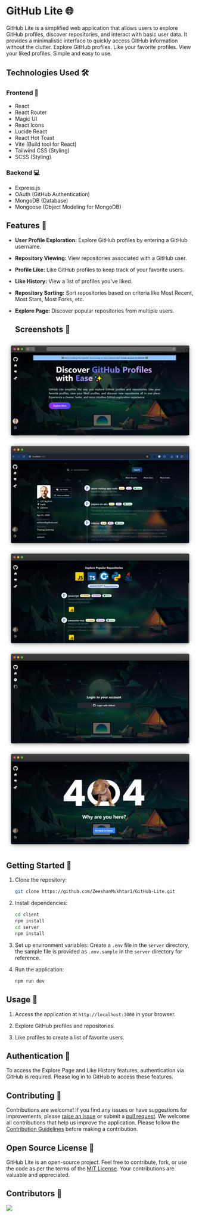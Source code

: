 # GitHub Lite 🌐

GitHub Lite is a simplified web application that allows users to explore GitHub profiles, discover repositories, and interact with basic user data. It provides a minimalistic interface to quickly access GitHub information without the clutter. Explore GitHub profiles. Like your favorite profiles. View your liked profiles. Simple and easy to use.

## Technologies Used 🛠

### Frontend 🌈

- React
- React Router
- Magic UI
- React Icons
- Lucide React
- React Hot Toast
- Vite (Build tool for React)
- Tailwind CSS (Styling)
- SCSS (Styling)

### Backend 💻

- Express.js
- OAuth (GitHub Authentication)
- MongoDB (Database)
- Mongoose (Object Modeling for MongoDB)

## Features 🚀

- **User Profile Exploration:**
  Explore GitHub profiles by entering a GitHub username.

- **Repository Viewing:**
  View repositories associated with a GitHub user.

- **Profile Like:**
  Like GitHub profiles to keep track of your favorite users.

- **Like History:**
  View a list of profiles you've liked.

- **Repository Sorting:**
  Sort repositories based on criteria like Most Recent, Most Stars, Most Forks, etc.

- **Explore Page:**
  Discover popular repositories from multiple users.

  ## Screenshots 📸

![Landing page](./client/public/landing.png)
![home preview](./client/public/home.png)
![explore preview](./client/public/explore.png)
![login preview](./client/public/login.png)
![Not found page](./client/public/404.png)

## Getting Started 👋

1. Clone the repository:

   ```bash
   git clone https://github.com/ZeeshanMukhtar1/GitHub-Lite.git
   ```

2. Install dependencies:

   ```bash
   cd client
   npm install
   cd server
   npm install
   ```

3. Set up environment variables:
   Create a `.env` file in the `server` directory, the sample file is provided as `.env.sample` in the `server` directory for reference.

4. Run the application:
   ```bash
   npm run dev
   ```

## Usage 📝

1. Access the application at `http://localhost:3000` in your browser.

2. Explore GitHub profiles and repositories.

3. Like profiles to create a list of favorite users.

## Authentication 🔏

To access the Explore Page and Like History features, authentication via GitHub is required. Please log in to GitHub to access these features.

## Contributing 🤝

Contributions are welcome! If you find any issues or have suggestions for improvements, please [raise an issue](https://github.com/ZeeshanMukhtar1/GitHub-Lite/issues) or submit a [pull request](https://github.com/ZeeshanMukhtar1/GitHub-Lite/pulls). We welcome all contributions that help us improve the application. Please follow the [Contribution Guidelines](CONTRIBUTING.md) before making a contribution.

## Open Source License 📜

GitHub Lite is an open-source project. Feel free to contribute, fork, or use the code as per the terms of the [MIT License](LICENSE). Your contributions are valuable and appreciated.

## Contributors 🌟

<a href="https://github.com/zeeshanMukhtar1/gitHub-Lite/graphs/contributors">
  <img src="https://contrib.rocks/image?repo=zeeshanMukhtar1/gitHub-Lite" />
</a>
